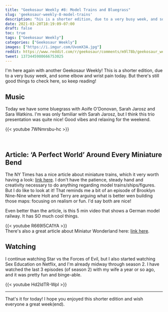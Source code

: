 ```yaml
---
title: "Geekosaur Weekly #8: Model Trains and Bluegrass"
slug: 'geekosaur-weekly-8-model-trains'
description: "his is a shorter edition, due to a very busy week, and some elbow and wrist pain today. But there's still good things to check here, so keep reading!"
date: 2021-03-20T18:19:09-07:00
draft: false
toc: true
tags: ["Geekosaur Weekly"]
categories: ["Geekosaur Weekly"]
images: ["https://i.imgur.com/UvomX3A.jpg"]
reddit: https://www.reddit.com/r/geekosaur/comments/m9l78b/geekosaur_weekly_8_model_trains_and_bluegrass/
tweet: 1373445980666753025
---
```


I'm here again with another Geekosaur Weekly! This is a shorter edition, due to a very busy week, and some elbow and wrist pain today. But there's still good things to check here, so keep reading!

## Music

Today we have some bluegrass with Aoife O'Donovan, Sarah Jarosz and Sara Watkins. I'm was only familiar with Sarah Jarosz, but I think this trio presentation was quite nice! Good vibes and relaxing for the weekend.

{{< youtube 7WNmrsbu-hc >}}

<!--more-->

<br>

## Article: ‘A Perfect World’ Around Every Miniature Bend

The NY Times has a nice article about miniature trains, which it very worth having a look: [link here](https://www.nytimes.com/2021/03/18/business/model-trains-pandemic.html). I don't have the patience, steady hand and creativity necessary to do anything regarding model trains/ships/figures. But I do like to look at it! That reminds me a bit of an episode of Brooklyn Nine-Nine where Holt and Terry are arguing what is better wen building those maps: focusing on realism or fun. I'd say both are nice!

Even better than the article, is this 5 min video that shows a German model railway. It has SO much cool things.

{{< youtube R669l5CA1YA >}}  
There's also a great article about Miniatur Wonderland here: [link here](https://ecobnb.com/blog/2019/08/miniatur-wunderland-journey-miniature-world/).

## Watching

I continue watching Star vs the Forces of Evil, but I also started watching Sex Education on Netflix, and I'm already midway through season 2. I have watched the last 3 episodes (of season 2) with my wife a year or so ago, and it was pretty fun and binge-able.

{{< youtube Hd2ldTR-WpI >}}

---

That's it for today! I hope you enjoyed this shorter edition and wish everyone a great week(end).
